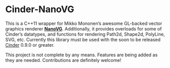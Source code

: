 # Cinder-NanoVG

This is a C++11 wrapper for Mikko Mononen’s awesome GL-backed vector graphics renderer [**NanoVG**](https://github.com/memononen/nanovg). Additionally, it provides overloads for some of Cinder’s datatypes, and functions for rendering Path2d, Shape2d, PolyLine, SVG, etc. Currently this library must be used with the soon to be released [Cinder](https://github.com/cinder/Cinder) 0.9.0 or greater.

This project is not complete by any means. Features are being added as they are needed. Contributions are definitely welcome!
